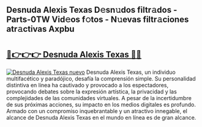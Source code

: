 ## Desnuda Alexis Texas D𝚎sn𝚞dos filtr𝚊dos - Parts-0TW Vid𝚎os f𝚘tos - N𝚞evas filtr𝚊ciones atr𝚊ctivas Axpbu

# <h2><a href="http://mb6q4hc.tromn.icu/?c=Desnuda+Alexis+Texas">🔗👉👉👉 Desnuda Alexis Texas 🔗🔗</a></h2>

[![Desnuda Alexis Texas nuevo](https://i.imgur.com/pEAQMta.gif)](http://mb6q4hc.tromn.icu/?c=Desnuda+Alexis+Texas)
Desnuda Alexis Texas, un individuo multifacético y paradójico, desafía la comprensión simple. Su personalidad distintiva en línea ha cautivado y provocado a los espectadores, provocando debates sobre la expresión artística, la privacidad y las complejidades de las comunidades virtuales. A pesar de la incertidumbre de sus próximas acciones, su impacto en los medios digitales es profundo. Armado con un compromiso inquebrantable y un atractivo innegable, el alcance de Desnuda Alexis Texas en el mundo en línea es de gran alcance.
